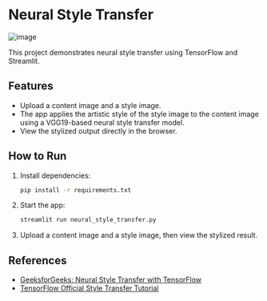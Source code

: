 # Neural Style Transfer 
![image](https://github.com/user-attachments/assets/741bcfbc-83e2-46af-a3ed-5e6467cbbb41)

This project demonstrates neural style transfer using TensorFlow and Streamlit.

## Features
- Upload a content image and a style image.
- The app applies the artistic style of the style image to the content image using a VGG19-based neural style transfer model.
- View the stylized output directly in the browser.

## How to Run
1. Install dependencies:
   ```bash
   pip install -r requirements.txt
   ```
2. Start the app:
   ```bash
   streamlit run neural_style_transfer.py
   ```
3. Upload a content image and a style image, then view the stylized result.

## References
- [GeeksforGeeks: Neural Style Transfer with TensorFlow](https://www.geeksforgeeks.org/deep-learning/neural-style-transfer-with-tensorflow/)
- [TensorFlow Official Style Transfer Tutorial](https://www.tensorflow.org/tutorials/generative/style_transfer)
